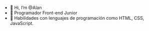 - 👋 Hi, I’m @Alan
- 👀 Programador  Front-end Junior
- 🌱 Habilidades con lenguajes de programación como HTML, CSS, JavaScript.

<!---
Zequiel92/Zequiel92 is a ✨ special ✨ repository because its `README.md` (this file) appears on your GitHub profile.
You can click the Preview link to take a look at your changes.
--->
